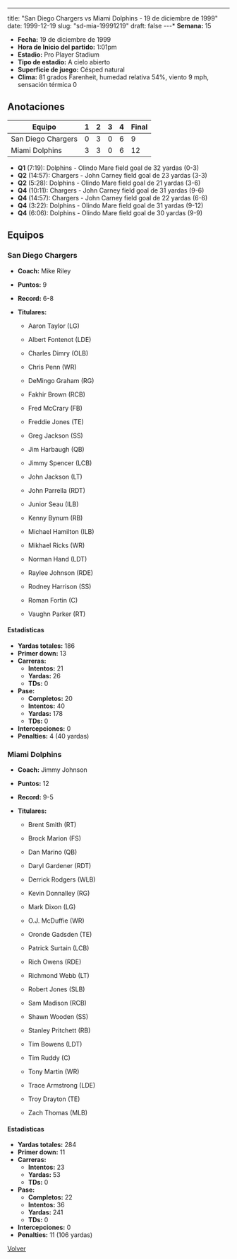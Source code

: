 ---
title: "San Diego Chargers vs Miami Dolphins - 19 de diciembre de 1999"
date: 1999-12-19
slug: "sd-mia-19991219"
draft: false
---* **Semana:** 15
* **Fecha:** 19 de diciembre de 1999
* **Hora de Inicio del partido:** 1:01pm
* **Estadio:** Pro Player Stadium
* **Tipo de estadio:** A cielo abierto
* **Superficie de juego:** Césped natural
* **Clima:** 81 grados Farenheit, humedad relativa 54%, viento 9 mph, sensación térmica 0




## Anotaciones
| Equipo | 1 | 2 | 3 | 4 | Final |
|--------|---|---|---|---|-------|
| San Diego Chargers  | 0 | 3 | 0 | 6  | 9 |
| Miami Dolphins  | 3 | 3 | 0 | 6  | 12 |
* **Q1** (7:19): Dolphins - Olindo Mare field goal de 32 yardas (0-3)
* **Q2** (14:57): Chargers - John Carney field goal de 23 yardas (3-3)
* **Q2** (5:28): Dolphins - Olindo Mare field goal de 21 yardas (3-6)
* **Q4** (10:11): Chargers - John Carney field goal de 31 yardas (9-6)
* **Q4** (14:57): Chargers - John Carney field goal de 22 yardas (6-6)
* **Q4** (3:22): Dolphins - Olindo Mare field goal de 31 yardas (9-12)
* **Q4** (6:06): Dolphins - Olindo Mare field goal de 30 yardas (9-9)


## Equipos


### San Diego Chargers
* **Coach:** Mike Riley
* **Puntos:** 9
* **Record:** 6-8
* **Titulares:** 

  * Aaron Taylor (LG) 

  * Albert Fontenot (LDE) 

  * Charles Dimry (OLB) 

  * Chris Penn (WR) 

  * DeMingo Graham (RG) 

  * Fakhir Brown (RCB) 

  * Fred McCrary (FB) 

  * Freddie Jones (TE) 

  * Greg Jackson (SS) 

  * Jim Harbaugh (QB) 

  * Jimmy Spencer (LCB) 

  * John Jackson (LT) 

  * John Parrella (RDT) 

  * Junior Seau (ILB) 

  * Kenny Bynum (RB) 

  * Michael Hamilton (ILB) 

  * Mikhael Ricks (WR) 

  * Norman Hand (LDT) 

  * Raylee Johnson (RDE) 

  * Rodney Harrison (SS) 

  * Roman Fortin (C) 

  * Vaughn Parker (RT) 

#### Estadísticas
* **Yardas totales:** 186
* **Primer down:** 13
* **Carreras:**
  * **Intentos:** 21
  * **Yardas:** 26
  * **TDs:** 0
* **Pase:**
  * **Completos:** 20
  * **Intentos:** 40
  * **Yardas:** 178
  * **TDs:** 0
* **Intercepciones:** 0
* **Penalties:** 4 (40 yardas)

### Miami Dolphins
* **Coach:** Jimmy Johnson
* **Puntos:** 12
* **Record:** 9-5
* **Titulares:** 

  * Brent Smith (RT) 

  * Brock Marion (FS) 

  * Dan Marino (QB) 

  * Daryl Gardener (RDT) 

  * Derrick Rodgers (WLB) 

  * Kevin Donnalley (RG) 

  * Mark Dixon (LG) 

  * O.J. McDuffie (WR) 

  * Oronde Gadsden (TE) 

  * Patrick Surtain (LCB) 

  * Rich Owens (RDE) 

  * Richmond Webb (LT) 

  * Robert Jones (SLB) 

  * Sam Madison (RCB) 

  * Shawn Wooden (SS) 

  * Stanley Pritchett (RB) 

  * Tim Bowens (LDT) 

  * Tim Ruddy (C) 

  * Tony Martin (WR) 

  * Trace Armstrong (LDE) 

  * Troy Drayton (TE) 

  * Zach Thomas (MLB) 

#### Estadísticas
* **Yardas totales:** 284
* **Primer down:** 11
* **Carreras:**
  * **Intentos:** 23
  * **Yardas:** 53
  * **TDs:** 0
* **Pase:**
  * **Completos:** 22
  * **Intentos:** 36
  * **Yardas:** 241
  * **TDs:** 0
* **Intercepciones:** 0
* **Penalties:** 11 (106 yardas)


[Volver](/historia/1999)
